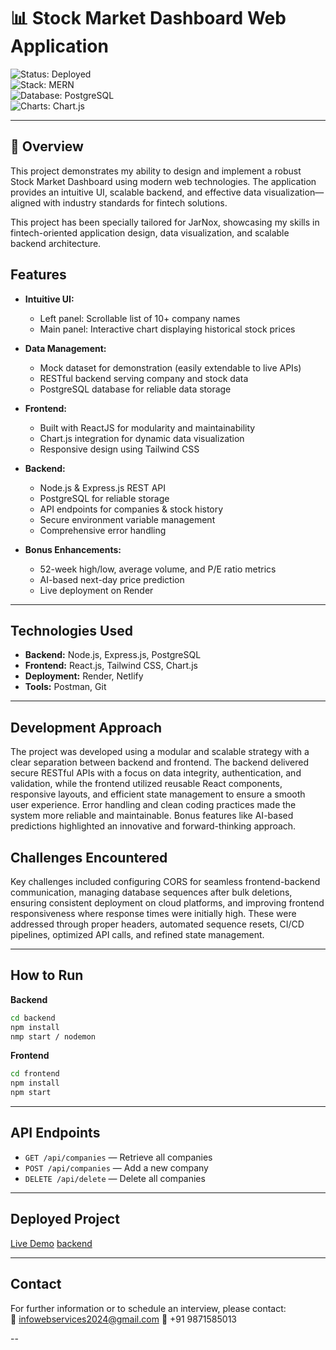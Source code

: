 # 📊 Stock Market Dashboard Web Application

![Status: Deployed](https://img.shields.io/badge/Status-Deployed-brightgreen)  
![Stack: MERN](https://img.shields.io/badge/Stack-MERN-blue)  
![Database: PostgreSQL](https://img.shields.io/badge/Database-PostgreSQL-lightgrey)  
![Charts: Chart.js](https://img.shields.io/badge/Charts-Chart.js-orange)

---

## 🚀 Overview

This project demonstrates my ability to design and implement a robust Stock Market Dashboard using modern web technologies.
The application provides an intuitive UI, scalable backend, and effective data visualization—aligned with industry standards for fintech solutions.

This project has been specially tailored for JarNox, showcasing my skills in fintech-oriented application design, data visualization, and scalable backend architecture.

## Features

- **Intuitive UI:**

  - Left panel: Scrollable list of 10+ company names
  - Main panel: Interactive chart displaying historical stock prices

- **Data Management:**

  - Mock dataset for demonstration (easily extendable to live APIs)
  - RESTful backend serving company and stock data
  - PostgreSQL database for reliable data storage

- **Frontend:**

  - Built with ReactJS for modularity and maintainability
  - Chart.js integration for dynamic data visualization
  - Responsive design using Tailwind CSS

- **Backend:**

  - Node.js & Express.js REST API
  - PostgreSQL for reliable storage
  - API endpoints for companies & stock history
  - Secure environment variable management
  - Comprehensive error handling

- **Bonus Enhancements:**
  - 52-week high/low, average volume, and P/E ratio metrics
  - AI-based next-day price prediction
  - Live deployment on Render

---

## Technologies Used

- **Backend:** Node.js, Express.js, PostgreSQL
- **Frontend:** React.js, Tailwind CSS, Chart.js
- **Deployment:** Render, Netlify
- **Tools:** Postman, Git

---

## Development Approach

The project was developed using a modular and scalable strategy with a clear separation between backend and frontend. The backend delivered secure RESTful APIs with a focus on data integrity, authentication, and validation, while the frontend utilized reusable React components, responsive layouts, and efficient state management to ensure a smooth user experience. Error handling and clean coding practices made the system more reliable and maintainable. Bonus features like AI-based predictions highlighted an innovative and forward-thinking approach.

## Challenges Encountered

Key challenges included configuring CORS for seamless frontend-backend communication, managing database sequences after bulk deletions, ensuring consistent deployment on cloud platforms, and improving frontend responsiveness where response times were initially high. These were addressed through proper headers, automated sequence resets, CI/CD pipelines, optimized API calls, and refined state management.

---

## How to Run

**Backend**

```bash
cd backend
npm install
nmp start / nodemon
```

**Frontend**

```bash
cd frontend
npm install
npm start
```

---

## API Endpoints

- `GET /api/companies` — Retrieve all companies
- `POST /api/companies` — Add a new company
- `DELETE /api/delete` — Delete all companies

---

## Deployed Project

[Live Demo](https://stockvisionin.netlify.app/)
[backend](https://stockvision-backend.onrender.com)

---

## Contact

For further information or to schedule an interview, please contact:  
📧 infowebservices2024@gmail.com
📱 +91 9871585013

--
